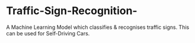 # Traffic-Sign-Recognition-
A Machine Learning Model which classifies &amp; recognises traffic signs. This can be used for Self-Driving Cars.
